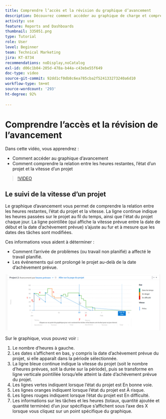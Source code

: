 ```yaml
---
title: Comprendre l’accès et la révision du graphique d’avancement
description: Découvrez comment accéder au graphique de charge et comprendre la relation entre les heures restantes, la condition du projet et la vitesse du projet dans [!UICONTROL Enhanced Analytics].
activity: use
feature: Reports and Dashboards
thumbnail: 335051.png
type: Tutorial
role: User
level: Beginner
team: Technical Marketing
jira: KT-8734
recommendations: noDisplay,noCatalog
exl-id: d06c1b04-205d-478a-b44a-c43ebe55f649
doc-type: video
source-git-commit: 92dd1cf0db8c6ea785cba2f524133273240a6d10
workflow-type: tm+mt
source-wordcount: '293'
ht-degree: 92%

---
```


# Comprendre l’accès et la révision de l’avancement

Dans cette vidéo, vous apprendrez :

* Comment accéder au graphique d’avancement
* Comment comprendre la relation entre les heures restantes, l’état d’un projet et la vitesse d’un projet

>[!VIDEO](https://video.tv.adobe.com/v/335051/?quality=12&learn=on)

## Le suivi de la vitesse d’un projet

Le graphique d’avancement vous permet de comprendre la relation entre les heures restantes, l’état du projet et la vitesse. La ligne continue indique les heures passées sur le projet au fil du temps, ainsi que l&#39;état du projet chaque jour. La ligne pointillée (qui affiche la vitesse prévue entre la date de début et la date d’achèvement prévue) s’ajuste au fur et à mesure que les dates des tâches sont modifiées.

Ces informations vous aident à déterminer :

* Comment l’arrivée de problèmes (ou travail non planifié) a affecté le travail planifié.
* Les événements qui ont prolongé le projet au-delà de la date d’achèvement prévue.

![Image présentant un graphique d’avancement avec des chiffres situés sur les zones décrites dans la liste à puces ci-dessous](assets/section-2-9.png)

Sur le graphique, vous pouvez voir :

1. Le nombre d’heures à gauche.
1. Les dates s’affichent en bas, y compris la date d’achèvement prévue du projet, si elle apparaît dans la période sélectionnée.
1. La ligne bleue continue indique la vitesse du projet (soit le nombre d’heures prévues, soit la durée sur la période), puis se transforme en ligne verticale pointillée lorsqu’elle atteint la date d’achèvement prévue du projet.
1. Les lignes vertes indiquent lorsque l’état du projet est En bonne voie.
1. Les lignes oranges indiquent lorsque l’état du projet est À risque.
1. Les lignes rouges indiquent lorsque l’état du projet est En difficulté.
1. Les informations sur les tâches et les heures (totaux, quantité ajoutée et quantité terminée) d’un jour spécifique s’affichent sous l’axe des X lorsque vous cliquez sur un point spécifique du graphique.

